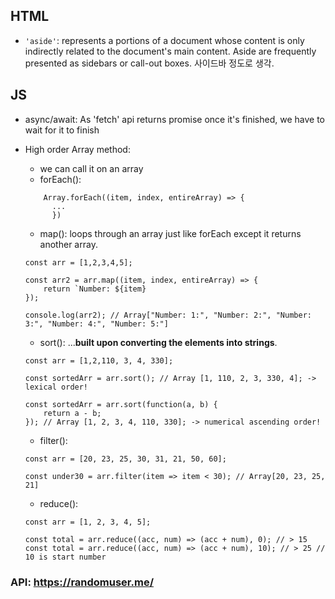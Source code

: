 ## HTML

- `'aside'`: represents a portions of a document whose content is only indirectly related to the document's main content. Aside are frequently presented as sidebars or call-out boxes. 사이드바 정도로 생각.

## JS

- async/await:
  As 'fetch' api returns promise once it's finished, we have to wait for it to finish

- High order Array method:

  - we can call it on an array
  - forEach():

  ```
      Array.forEach((item, index, entireArray) => {
        ...
        })
  ```

  - map(): loops through an array just like forEach except it returns another array.

  ```
  const arr = [1,2,3,4,5];

  const arr2 = arr.map((item, index, entireArray) => {
      return `Number: ${item}
  });

  console.log(arr2); // Array["Number: 1:", "Number: 2:", "Number: 3:", "Number: 4:", "Number: 5:"]

  ```

  - sort(): ...**built upon converting the elements into strings**.

  ```
  const arr = [1,2,110, 3, 4, 330];

  const sortedArr = arr.sort(); // Array [1, 110, 2, 3, 330, 4]; -> lexical order!

  const sortedArr = arr.sort(function(a, b) {
      return a - b;
  }); // Array [1, 2, 3, 4, 110, 330]; -> numerical ascending order!

  ```

  - filter():

  ```
  const arr = [20, 23, 25, 30, 31, 21, 50, 60];

  const under30 = arr.filter(item => item < 30); // Array[20, 23, 25, 21]
  ```

  - reduce():

  ```
  const arr = [1, 2, 3, 4, 5];

  const total = arr.reduce((acc, num) => (acc + num), 0); // > 15
  const total = arr.reduce((acc, num) => (acc + num), 10); // > 25 // 10 is start number
  ```

### API: https://randomuser.me/
